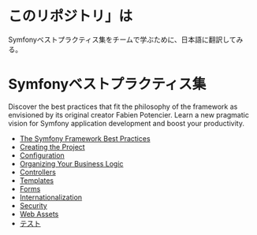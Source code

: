# このリポジトリ」は
Symfonyベストプラクティス集をチームで学ぶために、日本語に翻訳してみる。

# Symfonyベストプラクティス集
Discover the best practices that fit the philosophy of the framework as envisioned by its original creator Fabien Potencier. Learn a new pragmatic vision for Symfony application development and boost your productivity.

 - [The Symfony Framework Best Practices](./introduction.md)
 - [Creating the Project](./creating-the-project.md)
 - [Configuration](./configuration.md)
 - [Organizing Your Business Logic](./business-logic.md)
 - [Controllers](./controllers.md)
 - [Templates](./templates.md)
 - [Forms](./forms.md)
 - [Internationalization](./i18n.md)
 - [Security](./security.md)
 - [Web Assets](./web-assets.md)
 - [テスト](./tests.md)
